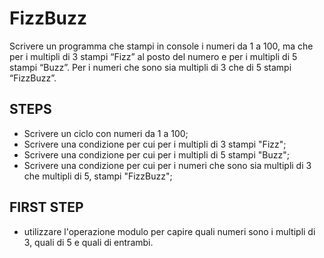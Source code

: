 FizzBuzz
===
Scrivere un programma che stampi in console i numeri da 1 a 100,
ma che per i multipli di 3 stampi “Fizz” al posto del numero e per i multipli di 5 stampi “Buzz”.
Per i numeri che sono sia multipli di 3 che di 5 stampi “FizzBuzz”.

## STEPS
- Scrivere un ciclo con numeri da 1 a 100;
- Scrivere una condizione per cui per i multipli di 3 stampi "Fizz";
- Scrivere una condizione per cui per i multipli di 5 stampi "Buzz";
- Scrivere una condizione per cui per i numeri che sono sia multipli di 3 che multipli di 5, stampi "FizzBuzz";


## FIRST STEP
- utilizzare l'operazione modulo per capire quali numeri sono i multipli di 3, quali di 5 e quali di entrambi.